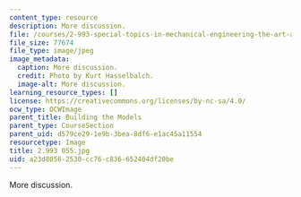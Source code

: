 ```yaml
---
content_type: resource
description: More discussion.
file: /courses/2-993-special-topics-in-mechanical-engineering-the-art-and-science-of-boat-design-january-iap-2007/a23d80562530cc76c836652404df20be_2993055.jpg
file_size: 77674
file_type: image/jpeg
image_metadata:
  caption: More discussion.
  credit: Photo by Kurt Hasselbalch.
  image-alt: More discussion.
learning_resource_types: []
license: https://creativecommons.org/licenses/by-nc-sa/4.0/
ocw_type: OCWImage
parent_title: Building the Models
parent_type: CourseSection
parent_uid: d579ce29-1e9b-3bea-8df6-e1ac45a11554
resourcetype: Image
title: 2.993 055.jpg
uid: a23d8056-2530-cc76-c836-652404df20be
---
```

More discussion.